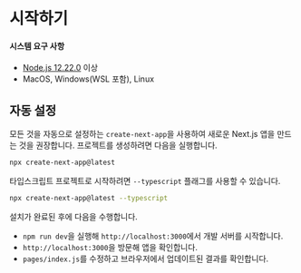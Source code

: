 # 시작하기

#### 시스템 요구 사항

- [Node.js 12.22.0](https://nodejs.org/) 이상
- MacOS, Windows(WSL 포함), Linux

## 자동 설정

모든 것을 자동으로 설정하는 `create-next-app`을 사용하여 새로운 Next.js 앱을 만드는 것을 권장합니다. 프로젝트를 생성하려면 다음을 실행합니다.

```bash
npx create-next-app@latest
```

타입스크립트 프로젝트로 시작하려면 `--typescript` 플래그를 사용할 수 있습니다.

```bash
npx create-next-app@latest --typescript
```

설치가 완료된 후에 다음을 수행합니다.

- `npm run dev`을 실행해 `http://localhost:3000`에서 개발 서버를 시작합니다.
- `http://localhost:3000`을 방문해 앱을 확인합니다.
- `pages/index.js`를 수정하고 브라우저에서 업데이트된 결과를 확인합니다.